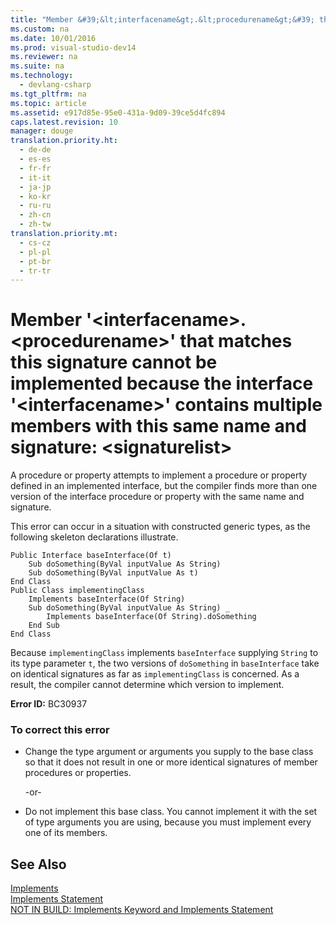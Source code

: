 ```yaml
---
title: "Member &#39;&lt;interfacename&gt;.&lt;procedurename&gt;&#39; that matches this signature cannot be implemented because the interface &#39;&lt;interfacename&gt;&#39; contains multiple members with this same name and signature: &lt;signaturelist&gt;"
ms.custom: na
ms.date: 10/01/2016
ms.prod: visual-studio-dev14
ms.reviewer: na
ms.suite: na
ms.technology: 
  - devlang-csharp
ms.tgt_pltfrm: na
ms.topic: article
ms.assetid: e917d85e-95e0-431a-9d09-39ce5d4fc894
caps.latest.revision: 10
manager: douge
translation.priority.ht: 
  - de-de
  - es-es
  - fr-fr
  - it-it
  - ja-jp
  - ko-kr
  - ru-ru
  - zh-cn
  - zh-tw
translation.priority.mt: 
  - cs-cz
  - pl-pl
  - pt-br
  - tr-tr
---
```

# Member &#39;&lt;interfacename&gt;.&lt;procedurename&gt;&#39; that matches this signature cannot be implemented because the interface &#39;&lt;interfacename&gt;&#39; contains multiple members with this same name and signature: &lt;signaturelist&gt;
A procedure or property attempts to implement a procedure or property defined in an implemented interface, but the compiler finds more than one version of the interface procedure or property with the same name and signature.  
  
 This error can occur in a situation with constructed generic types, as the following skeleton declarations illustrate.  
  
```  
Public Interface baseInterface(Of t)  
    Sub doSomething(ByVal inputValue As String)  
    Sub doSomething(ByVal inputValue As t)  
End Class  
Public Class implementingClass  
    Implements baseInterface(Of String)  
    Sub doSomething(ByVal inputValue As String) _  
        Implements baseInterface(Of String).doSomething  
    End Sub  
End Class  
```  
  
 Because `implementingClass` implements `baseInterface` supplying `String` to its type parameter `t`, the two versions of `doSomething` in `baseInterface` take on identical signatures as far as `implementingClass` is concerned. As a result, the compiler cannot determine which version to implement.  
  
 **Error ID:** BC30937  
  
### To correct this error  
  
-   Change the type argument or arguments you supply to the base class so that it does not result in one or more identical signatures of member procedures or properties.  
  
     -or-  
  
-   Do not implement this base class. You cannot implement it with the set of type arguments you are using, because you must implement every one of its members.  
  
## See Also  
 [Implements](../Topic/Implements%20Clause%20\(Visual%20Basic\).md)   
 [Implements Statement](../Topic/Implements%20Statement.md)   
 [NOT IN BUILD: Implements Keyword and Implements Statement](assetId:///b96560f7-6413-480f-a1e2-f80253bab5be)